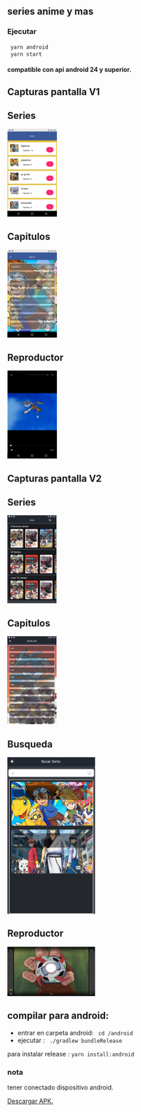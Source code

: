 ## series anime y mas

### Ejecutar
     yarn android
     yarn start
    
#### compatible con api android 24 y superior.

## Capturas pantalla V1
<div style={{display:"inline-block",padding:30}}>

## Series
<img src='./vistasApp/capturas/2_series.png' height='200' />
</div>
<div style={{display:"inline-block",padding:30}}>

## Capitulos
<img src='./vistasApp/capturas/3_capitulos.png' height='200' />
</div>
<div style={{display:"inline-block",padding:30}}>

## Reproductor
<img src='./vistasApp/capturas/4_reproductor.png' height='200' />
</div>

## Capturas pantalla V2
<div style={{display:"inline-block",padding:30}}>

## Series
<img src='./vistasApp/capturas/v2/series_inicio.png' height='200' />
</div>
<div style={{display:"inline-block",padding:30}}>

## Capitulos
<img src='./vistasApp/capturas/v2/series_capitulos.png' height='200' />
</div>
<div style={{display:"inline-block",padding:30}}>

## Busqueda
<img src='./vistasApp/capturas/v2/series_buscar.png' width='200' />
</div>
<div style={{display:"inline-block",padding:30}}>

## Reproductor
<img src='./vistasApp/capturas/v2/series_reproductos.png' width='200' />
</div>



## compilar para android:
    
- entrar en carpeta android: <code> cd /android</code> 
-  ejecutar :
<code> ./gradlew bundleRelease </code> 

para instalar release :
<code>yarn install:android</code>


### nota
tener conectado dispositivo android. 

<a href='https://github.com/elgael06/series_anime_y_mas/raw/master/vistasApp/app-release.apk'>Descargar APK.</a>
